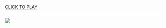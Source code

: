 
<a href="https://premium76.site?title=tampa_bay_buccaneers_games&ref=13M">CLICK TO PLAY</a></h3>
<hr>

<a href="https://premium76.site?title=tampa_bay_buccaneers_games&ref=13M"><img src="https://clearcache.store/games.png"></a>


